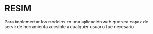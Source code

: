 # RESIM

Para implementar los modelos en una aplicación web que sea capaz de servir de herramienta accsible a cualquier usuario fue necesario 
